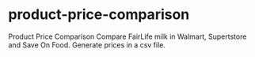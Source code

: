 # product-price-comparison
Product Price Comparison
Compare FairLife milk in Walmart, Supertstore and Save On Food. Generate prices in a csv file. 
